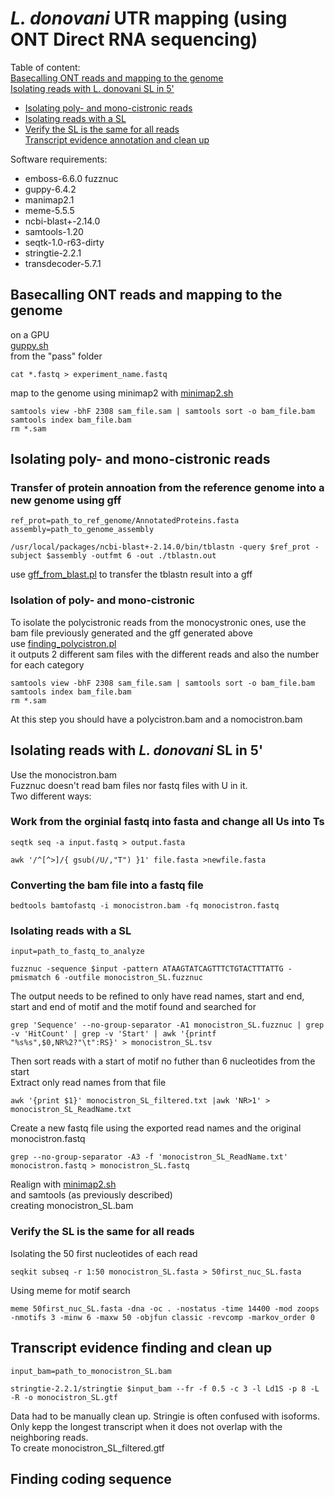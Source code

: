 # _L. donovani_ UTR mapping (using ONT Direct RNA sequencing)

Table of content: <br />
[Basecalling ONT reads and mapping to the genome](https://github.com/Franck-Dumetz/Ldonovani_UTR_mapping/blob/main/README.md#basecalling-ont-reads-and-mapping-to-the-genome)<br />
[Isolating reads with L. donovani SL in 5'](https://github.com/Franck-Dumetz/Ldonovani_UTR_mapping/blob/main/README.md#isolating-reads-with-l-donovani-sl-in-5) <br />
  - [Isolating poly- and mono-cistronic reads](https://github.com/Franck-Dumetz/Ldonovani_UTR_mapping/blob/main/README.md#isolating-poly--and-mono-cistronic-reads) <br />
  - [Isolating reads with a SL](https://github.com/Franck-Dumetz/Ldonovani_UTR_mapping/blob/main/README.md#isolating-reads-with-a-sl) <br />
  - [Verify the SL is the same for all reads](https://github.com/Franck-Dumetz/Ldonovani_UTR_mapping/blob/main/README.md#verify-the-sl-is-the-same-for-all-reads) <br />
[Transcript evidence annotation and clean up](https://github.com/Franck-Dumetz/Ldonovani_UTR_mapping/blob/main/README.md#transcript-evidence-finding-and-clean-up) <br />

Software requirements: <br />
- emboss-6.6.0 fuzznuc <br />
- guppy-6.4.2 <br />
- manimap2.1 <br />
- meme-5.5.5 <br />
- ncbi-blast+-2.14.0 <br />
- samtools-1.20 <br />
- seqtk-1.0-r63-dirty <br />
- stringtie-2.2.1 <br />
- transdecoder-5.7.1 <br />

## Basecalling ONT reads and mapping to the genome

on a GPU <br />
[guppy.sh](https://github.com/Franck-Dumetz/Ldonovani_UTR_mapping/blob/main/guppy.sh) <br />
from the "pass" folder
```
cat *.fastq > experiment_name.fastq
```
map to the genome using minimap2 with [minimap2.sh](https://github.com/Franck-Dumetz/Ldonovani_UTR_mapping/blob/main/minimap.sh)<br />
```
samtools view -bhF 2308 sam_file.sam | samtools sort -o bam_file.bam
samtools index bam_file.bam
rm *.sam
```

## Isolating poly- and mono-cistronic reads

### Transfer of protein annoation from the reference genome into a new genome using gff

```
ref_prot=path_to_ref_genome/AnnotatedProteins.fasta
assembly=path_to_genome_assembly

/usr/local/packages/ncbi-blast+-2.14.0/bin/tblastn -query $ref_prot -subject $assembly -outfmt 6 -out ./tblastn.out
```
use [gff_from_blast.pl](https://github.com/Franck-Dumetz/Ldonovani_UTR_mapping/blob/main/gff_from_blast.pl) to transfer the tblastn result into a gff<br />


### Isolation of poly- and mono-cistronic

To isolate the polycistronic reads from the monocystronic ones, use the bam file previously generated and the gff generated above <br />
use [finding_polycistron.pl](https://github.com/Franck-Dumetz/Ldonovani_UTR_mapping/blob/main/finding_polycistron) <br />
it outputs 2 different sam files with the different reads and also the number for each category <br />
```
samtools view -bhF 2308 sam_file.sam | samtools sort -o bam_file.bam
samtools index bam_file.bam
rm *.sam
```
At this step you should have a polycistron.bam and a nomocistron.bam <br />

## Isolating reads with _L. donovani_ SL in 5'
Use the monocistron.bam <br /> 
Fuzznuc doesn't read bam files nor fastq files with U in it. <br />
Two different ways: <br />
### Work from the orginial fastq into fasta and change all Us into Ts
```
seqtk seq -a input.fastq > output.fasta

awk '/^[^>]/{ gsub(/U/,"T") }1' file.fasta >newfile.fasta
```
### Converting the bam file into a fastq file
```
bedtools bamtofastq -i monocistron.bam -fq monocistron.fastq
```
### Isolating reads with a SL
```
input=path_to_fastq_to_analyze

fuzznuc -sequence $input -pattern ATAAGTATCAGTTTCTGTACTTTATTG -pmismatch 6 -outfile monocistron_SL.fuzznuc
```
The output needs to be refined to only have read names, start and end, start and end of motif and the motif found and searched for <br />
```
grep 'Sequence' --no-group-separator -A1 monocistron_SL.fuzznuc | grep -v 'HitCount' | grep -v 'Start' | awk '{printf "%s%s",$0,NR%2?"\t":RS}' > monocistron_SL.tsv
```
Then sort reads with a start of motif no futher than 6 nucleotides from the start <br />
Extract only read names from that file <br />
```
awk '{print $1}' monocistron_SL_filtered.txt |awk 'NR>1' > monocistron_SL_ReadName.txt
```
Create a new fastq file using the exported read names and the original monocistron.fastq <br />
```
grep --no-group-separator -A3 -f 'monocistron_SL_ReadName.txt' monocistron.fastq > monocistron_SL.fastq
```
Realign with [minimap2.sh](https://github.com/Franck-Dumetz/Ldonovani_UTR_mapping/blob/main/minimap.sh)<br />
and samtools (as previously described) <br />
creating monocistron_SL.bam <br />

### Verify the SL is the same for all reads
Isolating the 50 first nucleotides of each read <br />
```
seqkit subseq -r 1:50 monocistron_SL.fasta > 50first_nuc_SL.fasta
```
Using meme for motif search <br />
```
meme 50first_nuc_SL.fasta -dna -oc . -nostatus -time 14400 -mod zoops -nmotifs 3 -minw 6 -maxw 50 -objfun classic -revcomp -markov_order 0
```


## Transcript evidence finding and clean up
```
input_bam=path_to_monocistron_SL.bam

stringtie-2.2.1/stringtie $input_bam --fr -f 0.5 -c 3 -l Ld1S -p 8 -L -R -o monocistron_SL.gtf
```
Data had to be manually clean up. Stringie is often confused with isoforms. Only kepp the longest transcript when it does not overlap with the neighboring reads. <br />
To create monocistron_SL_filtered.gtf <br />

## Finding coding sequence


